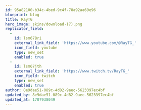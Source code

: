 ```yaml
---
id: 95a82100-b34c-4bed-9c4f-78a92aa69e96
blueprint: blog
title: RayTG
hero_image: skins/download-(7).png
replicator_field:
  -
    id: lsm678ri
    external_link_field: 'https://www.youtube.com/@RayTG_'
    icon_field: youtube
    type: new_set
    enabled: true
  -
    id: lsm67jth
    external_link_field: 'https://www.twitch.tv/RayTG_'
    icon_field: twitch
    type: new_set
    enabled: true
author: 8e9dae51-089c-4d82-9aec-5623397ec4bf
updated_by: 8e9dae51-089c-4d82-9aec-5623397ec4bf
updated_at: 1707938049
---
```

